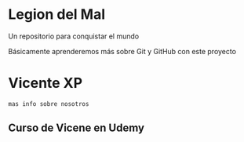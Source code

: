 # Legion del Mal
Un repositorio para conquistar el mundo

Básicamente aprenderemos más sobre Git y GitHub con este proyecto


# Vicente XP
    mas info sobre nosotros

## Curso de Vicene en Udemy
